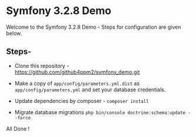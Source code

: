 Symfony 3.2.8 Demo
========================

Welcome to the Symfony 3.2.8 Demo - Steps for configuration are given below.

Steps-
--------------

  * Clone this repository - https://github.com/github4ppm2/symfony_demo.git

  * Make a copy of ``` app/config/parameters.yml.dist ``` as ``` app/config/parameters.yml ``` and set your database credentials.

  * Update dependencies by composer - ``` composer install ```

  * Migrate database migrations ``` php bin/console doctrine:schema:update --force ```

All Done !
